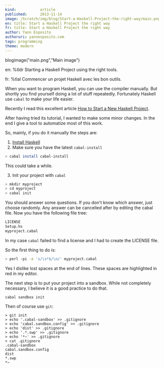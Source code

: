 ```yaml
---
kind:           article
published:      2013-11-14
image: /Scratch/img/blog/Start-a-Haskell-Project-the-right-way/main.png
en: title: Start a Haskell Project the right way
fr: title: Start a Haskell Project the right way
author: Yann Esposito
authoruri: yannesposito.com
tags: programming
theme: modern
---
```

blogimage("main.png","Main image")

<div class="intro">

en: %tldr Starting a Haskell Project using the right tools.

fr: %tlal Commencer un projet Haskell avec les bon outils.

</div>

When you want to program Haskell, you can use the compiler manually.
But shortly you find yourself doing a lot of stuff repeatedly.
Fortunately Haskell use `cabal` to make your life easier.

Recently I read this excellent article
[How to Start a New Haskell Project](http://jabberwocky.eu/2013/10/24/how-to-start-a-new-haskell-project/).

After having tried its tutorial, I wanted to make some minor changes.
In the end I give a tool to automatize most of this work.

So, mainly, if you do it manually the steps are:

1. [Install Haskell](http://wwW.haskell.org/platform)
2. Make sure you have the latest `cabal-install`

``` bash
> cabal install cabal-install
```

This could take a while.

3. Init your project with `cabal`

``` bash
> mkdir myproject
> cd myproject
> cabal init
```

You should answer some questions.
If you don't know which answer, just choose randomly.
Any answer can be cancelled after by editing the cabal file.
Now you have the following file tree:

``` bash
LICENSE
Setup.hs
myproject.cabal
```

In my case `cabal` failed to find a license and I had to create the LICENSE file.

So the first thing to do is:

``` bash
> perl -pi -e 's/\s*$/\n/' myproject.cabal
```

Yes I dislike lost spaces at the end of lines.
These spaces are highlighted in red in my editor.

The next step is to put your project into a sandbox.
While not completely necessary, I believe it is a good practice to do that.

```
cabal sandbox init
```

Then of course use `git`:

```
> git init
> echo '.cabal-sandbox' >> .gitignore
> echo 'cabal.sandbox.config' >> .gitignore
> echo 'dist' >> .gitignore
> echo '.*.swp' >> .gitignore
> echo '*~' >> .gitignore
> cat .gitignore
.cabal-sandbox
cabal.sandbox.config
dist
*.swp
*~
```
